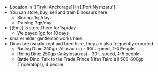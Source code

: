 - Location in [[Tiryki Anchorage]] in [[Port Nyanzaru]]
- You can store, buy, sell and train Dinosaurs here
	- Storing: 1sp/day
	- Training 3gp/day
- [[Emi]] is stored here for 1sp/day
	- We payed 1gp for 10 days
- smaller elder gentleman works here
- Dinos are usually kept and bred here, they are also frequently exported
	- Racing Dino: 250gp (Allosaurus) - 60ft. speed, 2-3 People
	- Riding Dino: 250gp (Ankylosaurus) - 30ft. speed, 4-5 people
	- Battle Dino: Talk to the Trade Prince [[Ifan Talro´a]] 500-600gp (Triceratops), 4 people